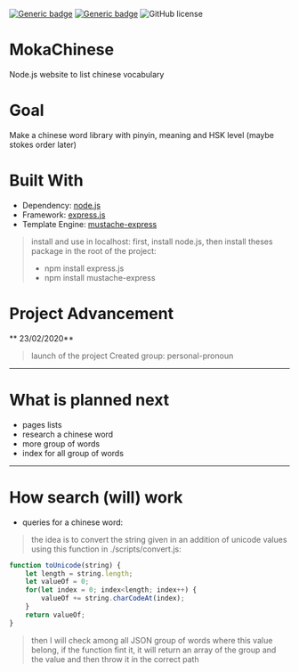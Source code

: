 [![Generic badge](https://img.shields.io/badge/Project_Statut-Alpha-RED.svg)](https://github.com/m-o-k-a/MokaChinese/) [![Generic badge](https://img.shields.io/badge/Website_Statut-Not_Released-RED.svg)](https://github.com/m-o-k-a/MokaChinese/) ![GitHub license](https://img.shields.io/github/license/Naereen/StrapDown.js.svg)

# MokaChinese
 Node.js website to list chinese vocabulary

# Goal
 Make a chinese word library with pinyin, meaning and HSK level (maybe stokes order later)
 
# Built With 
 - Dependency: [node.js](https://nodejs.org)
 - Framework: [express.js](https://expressjs.com/)
 - Template Engine: [mustache-express](https://www.npmjs.com/package/mustache-express)
 
>install and use in localhost:
>first, install node.js, then install theses package in the root of the project:
>  - npm install express.js
>  - npm install mustache-express
 
# Project Advancement
** 23/02/2020**
> launch of the project
> Created group: personal-pronoun

------------

# What is planned next
- pages lists
- research a chinese word
- more group of words
- index for all group of words


------------

# How search (will) work
- queries for a chinese word:
> the idea is to convert the string given in an addition of unicode values using this function in ./scripts/convert.js:
```javascript
function toUnicode(string) {
	let length = string.length;
	let valueOf = 0;
	for(let index = 0; index<length; index++) {
		valueOf += string.charCodeAt(index);
	}
	return valueOf;
}
```
> then I will check among all JSON group of words where this value belong, if the function fint it, it will return an array of the group and the value and then throw it in the correct path
